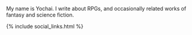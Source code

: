 My name is Yochai.
I write about RPGs, and occasionally related works of fantasy and science fiction.

{% include social_links.html %}
